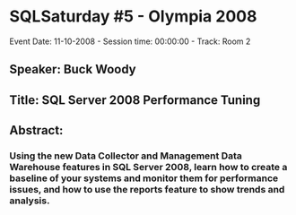 # SQLSaturday #5 - Olympia 2008
Event Date: 11-10-2008 - Session time: 00:00:00 - Track: Room 2
## Speaker: Buck Woody
## Title: SQL Server 2008 Performance Tuning
## Abstract:
### Using the new Data Collector and Management Data Warehouse features in SQL Server 2008, learn how to create a baseline of your systems and monitor them for performance issues, and how to use the reports feature to show trends and analysis.
